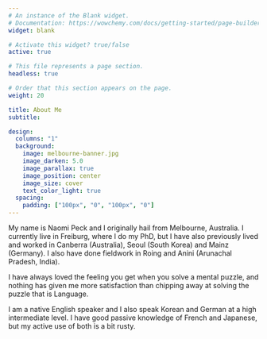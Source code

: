 ```yaml
---
# An instance of the Blank widget.
# Documentation: https://wowchemy.com/docs/getting-started/page-builder/
widget: blank

# Activate this widget? true/false
active: true

# This file represents a page section.
headless: true

# Order that this section appears on the page.
weight: 20

title: About Me
subtitle:

design:
  columns: "1"
  background:
    image: melbourne-banner.jpg
    image_darken: 5.0
    image_parallax: true
    image_position: center
    image_size: cover
    text_color_light: true
  spacing:
    padding: ["100px", "0", "100px", "0"]
---
```


My name is Naomi Peck and I originally hail from Melbourne, Australia. I currently live in Freiburg, where I do my PhD, but I have also previously lived and worked in Canberra (Australia), Seoul (South Korea) and Mainz (Germany). I also have done fieldwork in Roing and Anini (Arunachal Pradesh, India).

I have always loved the feeling you get when you solve a mental puzzle, and nothing has given me more satisfaction than chipping away at solving the puzzle that is Language.

I am a native English speaker and I also speak Korean and German at a high intermediate level. I have good passive knowledge of French and Japanese, but my active use of both is a bit rusty. 